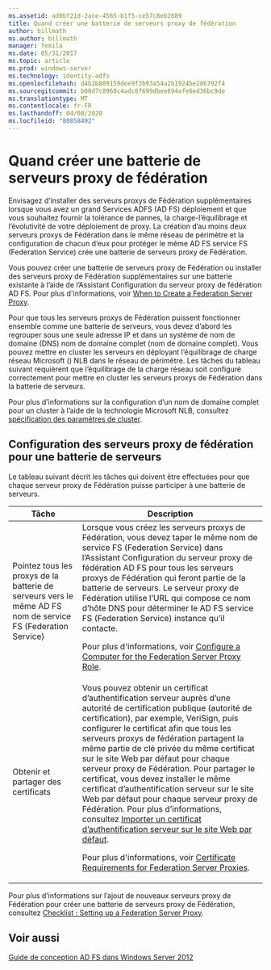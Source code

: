 ```yaml
---
ms.assetid: ad0bf21d-2ace-4565-b1f5-ce57c8eb2689
title: Quand créer une batterie de serveurs proxy de fédération
author: billmath
ms.author: billmath
manager: femila
ms.date: 05/31/2017
ms.topic: article
ms.prod: windows-server
ms.technology: identity-adfs
ms.openlocfilehash: d4b2b889159dee9f3b93a54a2b1924be286792f4
ms.sourcegitcommit: b00d7c8968c4adc8f699dbee694afe6ed36bc9de
ms.translationtype: MT
ms.contentlocale: fr-FR
ms.lasthandoff: 04/08/2020
ms.locfileid: "80858492"
---
```

# <a name="when-to-create-a-federation-server-proxy-farm"></a>Quand créer une batterie de serveurs proxy de fédération

Envisagez d’installer des serveurs proxys de Fédération supplémentaires lorsque vous avez un grand Services ADFS \(AD FS\) déploiement et que vous souhaitez fournir la tolérance de pannes, la charge\-l’équilibrage et l’évolutivité de votre déploiement de proxy. La création d’au moins deux serveurs proxys de Fédération dans le même réseau de périmètre et la configuration de chacun d’eux pour protéger le même AD FS service FS (Federation Service) crée une batterie de serveurs proxy de Fédération.  
  
Vous pouvez créer une batterie de serveurs proxy de Fédération ou installer des serveurs proxy de Fédération supplémentaires sur une batterie existante à l’aide de l’Assistant Configuration du serveur proxy de fédération AD FS. Pour plus d'informations, voir [When to Create a Federation Server Proxy](When-to-Create-a-Federation-Server-Proxy.md).  
  
Pour que tous les serveurs proxys de Fédération puissent fonctionner ensemble comme une batterie de serveurs, vous devez d’abord les regrouper sous une seule adresse IP et dans un système de nom de domaine \(DNS\) nom de domaine complet \(nom de domaine complet\). Vous pouvez mettre en cluster les serveurs en déployant l’équilibrage de charge réseau Microsoft \(\) NLB dans le réseau de périmètre. Les tâches du tableau suivant requièrent que l’équilibrage de la charge réseau soit configuré correctement pour mettre en cluster les serveurs proxys de Fédération dans la batterie de serveurs.  
  
Pour plus d’informations sur la configuration d’un nom de domaine complet pour un cluster à l’aide de la technologie Microsoft NLB, consultez [spécification des paramètres de cluster](https://go.microsoft.com/fwlink/?linkid=74651).  
  
## <a name="configuring-federation-server-proxies-for-a-farm"></a>Configuration des serveurs proxy de fédération pour une batterie de serveurs  
Le tableau suivant décrit les tâches qui doivent être effectuées pour que chaque serveur proxy de Fédération puisse participer à une batterie de serveurs.  
  
|Tâche|Description|  
|--------|---------------|  
|Pointez tous les proxys de la batterie de serveurs vers le même AD FS nom de service FS (Federation Service)|Lorsque vous créez les serveurs proxys de Fédération, vous devez taper le même nom de service FS (Federation Service) dans l’Assistant Configuration du serveur proxy de fédération AD FS pour tous les serveurs proxys de Fédération qui feront partie de la batterie de serveurs. Le serveur proxy de Fédération utilise l’URL qui compose ce nom d’hôte DNS pour déterminer le AD FS service FS (Federation Service) instance qu’il contacte.<p>Pour plus d'informations, voir [Configure a Computer for the Federation Server Proxy Role](../../ad-fs/deployment/Configure-a-Computer-for-the-Federation-Server-Proxy-Role.md).|  
|Obtenir et partager des certificats|Vous pouvez obtenir un certificat d’authentification serveur auprès d’une autorité de certification publique \(autorité de certification\), par exemple, VeriSign, puis configurer le certificat afin que tous les serveurs proxys de fédération partagent la même partie de clé privée du même certificat sur le site Web par défaut pour chaque serveur proxy de Fédération. Pour partager le certificat, vous devez installer le même certificat d’authentification serveur sur le site Web par défaut pour chaque serveur proxy de Fédération. Pour plus d’informations, consultez [Importer un certificat d’authentification serveur sur le site Web par défaut](../../ad-fs/deployment/Import-a-Server-Authentication-Certificate-to-the-Default-Web-Site.md).<p>Pour plus d'informations, voir [Certificate Requirements for Federation Server Proxies](Certificate-Requirements-for-Federation-Server-Proxies.md).|  
  
Pour plus d’informations sur l’ajout de nouveaux serveurs proxy de Fédération pour créer une batterie de serveurs proxy de Fédération, consultez [Checklist : Setting up a Federation Server Proxy](../../ad-fs/deployment/Checklist--Setting-Up-a-Federation-Server-Proxy.md).  
  
## <a name="see-also"></a>Voir aussi
[Guide de conception AD FS dans Windows Server 2012](AD-FS-Design-Guide-in-Windows-Server-2012.md)
